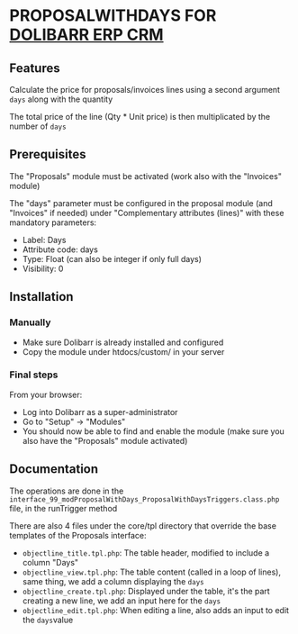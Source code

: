 # PROPOSALWITHDAYS FOR [DOLIBARR ERP CRM](https://www.dolibarr.org)

## Features

Calculate the price for proposals/invoices lines using a second argument `days` along with the quantity

The total price of the line (Qty * Unit price) is then multiplicated by the number of `days`


## Prerequisites

The "Proposals" module must be activated (work also with the "Invoices" module)

The "days" parameter must be configured in the proposal module (and "Invoices" if needed) under "Complementary attributes (lines)" with these mandatory parameters:
- Label: Days
- Attribute code: days
- Type: Float (can also be integer if only full days)
- Visibility: 0


## Installation

### Manually
- Make sure Dolibarr is already installed and configured
- Copy the module under htdocs/custom/ in your server

### Final steps
From your browser:

- Log into Dolibarr as a super-administrator
- Go to "Setup" -> "Modules"
- You should now be able to find and enable the module (make sure you also have the "Proposals" module activated)


## Documentation

The operations are done in the `interface_99_modProposalWithDays_ProposalWithDaysTriggers.class.php` file, in the runTrigger method

There are also 4 files under the core/tpl directory that override the base templates of the Proposals interface:
 - `objectline_title.tpl.php`: The table header, modified to include a column "Days"
 - `objectline_view.tpl.php`: The table content (called in a loop of lines), same thing, we add a column displaying the `days`
 - `objectline_create.tpl.php`: Displayed under the table, it's the part creating a new line, we add an input here for the `days`
 - `objectline_edit.tpl.php`: When editing a line, also adds an input to edit the `days`value
